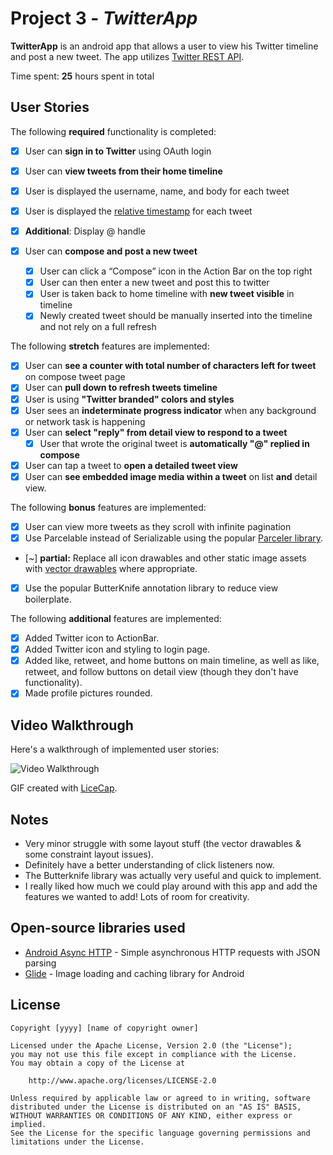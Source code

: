 # Project 3 - *TwitterApp*

**TwitterApp** is an android app that allows a user to view his Twitter timeline and post a new tweet. The app utilizes [Twitter REST API](https://dev.twitter.com/rest/public).

Time spent: **25** hours spent in total

## User Stories

The following **required** functionality is completed:

* [X]	User can **sign in to Twitter** using OAuth login
* [X]	User can **view tweets from their home timeline**
  * [X] User is displayed the username, name, and body for each tweet
  * [X] User is displayed the [relative timestamp](https://gist.github.com/nesquena/f786232f5ef72f6e10a7) for each tweet 
  * [X] **Additional**: Display @ handle
  
* [X] User can **compose and post a new tweet**
  * [X] User can click a “Compose” icon in the Action Bar on the top right
  * [X] User can then enter a new tweet and post this to twitter
  * [X] User is taken back to home timeline with **new tweet visible** in timeline
  * [X] Newly created tweet should be manually inserted into the timeline and not rely on a full refresh

The following **stretch** features are implemented:

* [X] User can **see a counter with total number of characters left for tweet** on compose tweet page
* [X] User can **pull down to refresh tweets timeline**
* [X] User is using **"Twitter branded" colors and styles**
* [X] User sees an **indeterminate progress indicator** when any background or network task is happening
* [X] User can **select "reply" from detail view to respond to a tweet**
  * [X] User that wrote the original tweet is **automatically "@" replied in compose**
* [X] User can tap a tweet to **open a detailed tweet view**
* [X] User can **see embedded image media within a tweet** on list **and** detail view.

The following **bonus** features are implemented:

* [X] User can view more tweets as they scroll with infinite pagination
* [X] Use Parcelable instead of Serializable using the popular [Parceler library](http://guides.codepath.org/android/Using-Parceler).
* [~] **partial:** Replace all icon drawables and other static image assets with [vector drawables](http://guides.codepath.org/android/Drawables#vector-drawables) where appropriate.
* [X] Use the popular ButterKnife annotation library to reduce view boilerplate.


The following **additional** features are implemented:

* [X] Added Twitter icon to ActionBar.
* [X] Added Twitter icon and styling to login page.
* [X] Added like, retweet, and home buttons on main timeline, as well as like, retweet, and follow buttons on detail view (though they don't have functionality).
* [X] Made profile pictures rounded.

## Video Walkthrough

Here's a walkthrough of implemented user stories:

<img src='TwitterAppWalkthrough.gif' title='Video Walkthrough' width='' alt='Video Walkthrough' />

GIF created with [LiceCap](http://www.cockos.com/licecap/).

## Notes

- Very minor struggle with some layout stuff (the vector drawables & some constraint layout issues).
- Definitely have a better understanding of click listeners now.
- The Butterknife library was actually very useful and quick to implement.
- I really liked how much we could play around with this app and add the features we wanted to add! Lots of room for creativity.

## Open-source libraries used

- [Android Async HTTP](https://github.com/loopj/android-async-http) - Simple asynchronous HTTP requests with JSON parsing
- [Glide](https://github.com/bumptech/glide) - Image loading and caching library for Android

## License

    Copyright [yyyy] [name of copyright owner]

    Licensed under the Apache License, Version 2.0 (the "License");
    you may not use this file except in compliance with the License.
    You may obtain a copy of the License at

        http://www.apache.org/licenses/LICENSE-2.0

    Unless required by applicable law or agreed to in writing, software
    distributed under the License is distributed on an "AS IS" BASIS,
    WITHOUT WARRANTIES OR CONDITIONS OF ANY KIND, either express or implied.
    See the License for the specific language governing permissions and
    limitations under the License.
